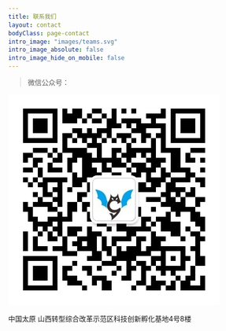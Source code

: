 ```yaml
---
title: 联系我们
layout: contact
bodyClass: page-contact
intro_image: "images/teams.svg"
intro_image_absolute: false
intro_image_hide_on_mobile: false
---
```


> 微信公众号：

![二维码](images/social/wechat150.jpg) 

中国太原
山西转型综合改革示范区科技创新孵化基地4号8楼

